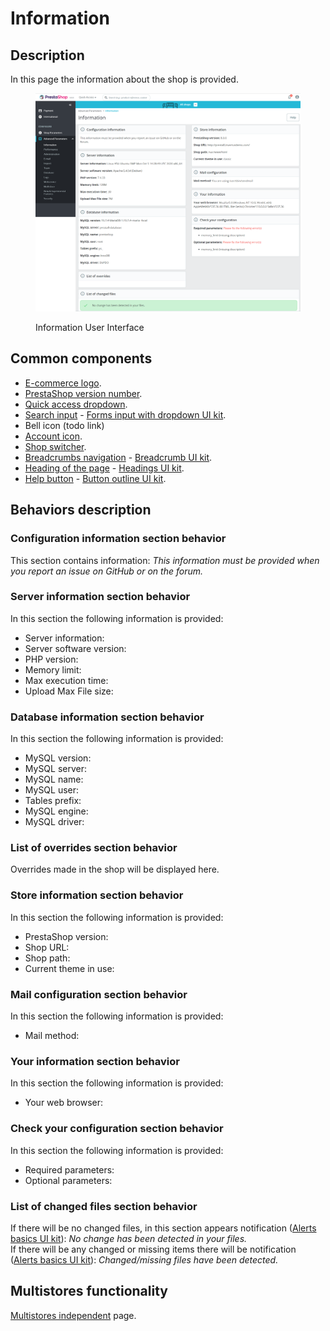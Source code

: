 # Information

## Description

In this page the information about the shop is provided.

<figure><img src="../../../../../.gitbook/assets/image.png" alt=""><figcaption><p>Information User Interface</p></figcaption></figure>

## Common components <a href="#common-components" id="common-components"></a>

* [E-commerce logo](../../../common-components/back-office-header/prestashop-logo.md).
* [PrestaShop version number](../../../common-components/prestashop-version-number.md).
* [Quick access dropdown](../../../common-components/quick-access-dropdown.md).
* [Search input](../../../common-components/search-input-field.md) - [Forms input with dropdown UI kit](https://build.prestashop-project.org/prestashop-ui-kit/?path=/story/forms--input-with-dropdown).
* Bell icon (todo link)
* [Account icon](../../../common-components/account-icon.md).
* [Shop switcher](../../../common-components/shop-switcher.md).
* [Breadcrumbs navigation](../../../common-components/breadcrumbs.md) - [Breadcrumb UI kit](https://build.prestashop.com/prestashop-ui-kit/?path=/story/breadcrumb--breadcrumb).
* [Heading of the page](../../../common-components/heading-of-the-page.md) - [Headings UI ](https://build.prestashop.com/prestashop-ui-kit/?path=/story/headings--headings)[kit](https://build.prestashop-project.org/prestashop-ui-kit/?path=/story/headings--headings).
* [Help button](../../../common-components/help-button.md) - [Button outline UI kit](https://build.prestashop-project.org/prestashop-ui-kit/?path=/story/buttons--outline).&#x20;

## Behaviors description

### Configuration information section behavior

This section contains information: _This information must be provided when you report an issue on GitHub or on the forum._

### Server information section behavior

In this section the following information is provided:

* Server information:
* Server software version:
* PHP version:
* Memory limit:
* Max execution time:
* Upload Max File size:

### Database information section behavior

In this section the following information is provided:

* MySQL version:
* MySQL server:
* MySQL name:
* MySQL user:
* Tables prefix:
* MySQL engine:
* MySQL driver:

### List of overrides section behavior

Overrides made in the shop will be displayed here.

### Store information section behavior

In this section the following information is provided:

* PrestaShop version:
* Shop URL:
* Shop path:
* Current theme in use:

### Mail configuration section behavior

In this section the following information is provided:

* Mail method:

### Your information section behavior

In this section the following information is provided:

* Your web browser:

### Check your configuration section behavior

In this section the following information is provided:

* Required parameters:
* Optional parameters:

### List of changed files section behavior

If there will be no changed files, in this section appears notification ([Alerts basics UI kit](https://build.prestashop-project.org/prestashop-ui-kit/?path=/story/alerts--basics)): _No change has been detected in your files._\
If there will be any changed or missing items there will be notification ([Alerts basics UI kit](https://build.prestashop-project.org/prestashop-ui-kit/?path=/story/alerts--basics)): _Changed/missing files have been detected._

## Multistores functionality

[Multistores independent](../../../common-components/multistores-independent.md) page.
